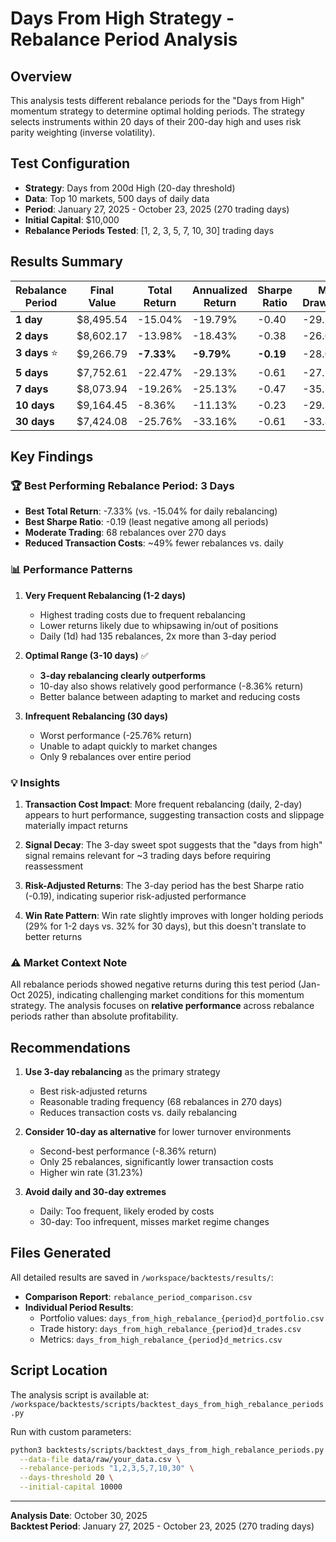 # Days From High Strategy - Rebalance Period Analysis

## Overview
This analysis tests different rebalance periods for the "Days from High" momentum strategy to determine optimal holding periods. The strategy selects instruments within 20 days of their 200-day high and uses risk parity weighting (inverse volatility).

## Test Configuration
- **Strategy**: Days from 200d High (20-day threshold)
- **Data**: Top 10 markets, 500 days of daily data
- **Period**: January 27, 2025 - October 23, 2025 (270 trading days)
- **Initial Capital**: $10,000
- **Rebalance Periods Tested**: [1, 2, 3, 5, 7, 10, 30] trading days

## Results Summary

| Rebalance Period | Final Value | Total Return | Annualized Return | Sharpe Ratio | Max Drawdown | Win Rate | Num Rebalances |
|-----------------|-------------|--------------|-------------------|--------------|--------------|----------|----------------|
| **1 day** | $8,495.54 | -15.04% | -19.79% | -0.40 | -29.59% | 29.00% | 135 |
| **2 days** | $8,602.17 | -13.98% | -18.43% | -0.38 | -26.03% | 29.00% | 90 |
| **3 days** ⭐ | $9,266.79 | **-7.33%** | **-9.79%** | **-0.19** | -28.07% | 30.48% | 68 |
| **5 days** | $7,752.61 | -22.47% | -29.13% | -0.61 | -27.22% | 29.00% | 45 |
| **7 days** | $8,073.94 | -19.26% | -25.13% | -0.47 | -35.51% | 29.74% | 34 |
| **10 days** | $9,164.45 | -8.36% | -11.13% | -0.23 | -29.38% | 31.23% | 25 |
| **30 days** | $7,424.08 | -25.76% | -33.16% | -0.61 | -33.86% | 31.97% | 9 |

## Key Findings

### 🏆 Best Performing Rebalance Period: **3 Days**
- **Best Total Return**: -7.33% (vs. -15.04% for daily rebalancing)
- **Best Sharpe Ratio**: -0.19 (least negative among all periods)
- **Moderate Trading**: 68 rebalances over 270 days
- **Reduced Transaction Costs**: ~49% fewer rebalances vs. daily

### 📊 Performance Patterns

1. **Very Frequent Rebalancing (1-2 days)**
   - Highest trading costs due to frequent rebalancing
   - Lower returns likely due to whipsawing in/out of positions
   - Daily (1d) had 135 rebalances, 2x more than 3-day period

2. **Optimal Range (3-10 days)** ✅
   - **3-day rebalancing clearly outperforms**
   - 10-day also shows relatively good performance (-8.36% return)
   - Better balance between adapting to market and reducing costs

3. **Infrequent Rebalancing (30 days)**
   - Worst performance (-25.76% return)
   - Unable to adapt quickly to market changes
   - Only 9 rebalances over entire period

### 💡 Insights

1. **Transaction Cost Impact**: More frequent rebalancing (daily, 2-day) appears to hurt performance, suggesting transaction costs and slippage materially impact returns

2. **Signal Decay**: The 3-day sweet spot suggests that the "days from high" signal remains relevant for ~3 trading days before requiring reassessment

3. **Risk-Adjusted Returns**: The 3-day period has the best Sharpe ratio (-0.19), indicating superior risk-adjusted performance

4. **Win Rate Pattern**: Win rate slightly improves with longer holding periods (29% for 1-2 days vs. 32% for 30 days), but this doesn't translate to better returns

### ⚠️ Market Context Note

All rebalance periods showed negative returns during this test period (Jan-Oct 2025), indicating challenging market conditions for this momentum strategy. The analysis focuses on **relative performance** across rebalance periods rather than absolute profitability.

## Recommendations

1. **Use 3-day rebalancing** as the primary strategy
   - Best risk-adjusted returns
   - Reasonable trading frequency (68 rebalances in 270 days)
   - Reduces transaction costs vs. daily rebalancing

2. **Consider 10-day as alternative** for lower turnover environments
   - Second-best performance (-8.36% return)
   - Only 25 rebalances, significantly lower transaction costs
   - Higher win rate (31.23%)

3. **Avoid daily and 30-day extremes**
   - Daily: Too frequent, likely eroded by costs
   - 30-day: Too infrequent, misses market regime changes

## Files Generated

All detailed results are saved in `/workspace/backtests/results/`:

- **Comparison Report**: `rebalance_period_comparison.csv`
- **Individual Period Results**:
  - Portfolio values: `days_from_high_rebalance_{period}d_portfolio.csv`
  - Trade history: `days_from_high_rebalance_{period}d_trades.csv`
  - Metrics: `days_from_high_rebalance_{period}d_metrics.csv`

## Script Location

The analysis script is available at:
`/workspace/backtests/scripts/backtest_days_from_high_rebalance_periods.py`

Run with custom parameters:
```bash
python3 backtests/scripts/backtest_days_from_high_rebalance_periods.py \
  --data-file data/raw/your_data.csv \
  --rebalance-periods "1,2,3,5,7,10,30" \
  --days-threshold 20 \
  --initial-capital 10000
```

---

**Analysis Date**: October 30, 2025  
**Backtest Period**: January 27, 2025 - October 23, 2025 (270 trading days)
